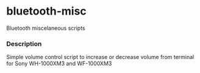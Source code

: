 # bluetooth-misc
Bluetooth miscelaneous scripts


### Description

Simple volume control script to increase or decrease volume from terminal for Sony WH-1000XM3 and WF-1000XM3
